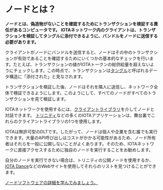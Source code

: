 # ノードとは？

**ノードとは、偽造物がないことを確認するためにトランザクションを検証する責任があるコンピュータです。 IOTAネットワーク内のクライアントは、トランザクションを検証してタングルに添付できるように、バンドルをノードに送信する必要があります。**
<!-- **A node is a computer that's responsible for validating transactions to make sure that counterfeit ones are never confirmed. Clients in an IOTA network must send their bundles to nodes so that the transactions can be validated and attached to the Tangle.** -->

クライアントがノードにバンドルを送信すると、ノードはその中のトランザクションが有効であることを確認するためにいくつかの基本的なチェックを行います。たとえば、トランザクションの値がIOTAトークンの総供給量を超えないようにチェックします。この時点で、トランザクションは[タングル](../introduction/what-is-the-tangle.md)と呼ばれるデータ構造に「添付された」と見なされます。
<!-- When a client sends a bundle to a node, the node does some basic checks to make sure that the transactions in it are valid, for example that the values of transactions don't exceed the total global supply. At this point, the transactions are considered 'attached' to a data structure called [the Tangle](../introduction/what-is-the-tangle.md). -->

トランザクションを検証した後、ノードはそれを隣人に送信し、ネットワーク全体で検証できるようにします。このようにして、すべてのノードがすべてのトランザクションを見て検証します。
<!-- After validating a transaction, a node sends it to neighbors so that it can be validated by the whole network. This way, all nodes see and validate all transactions. -->

IOTAネットワークを使用するには、[クライアントライブラリ](root://client-libraries/0.1/introduction/overview.md)を介してノードと対話できます。 [トリニティ](root://trinity/0.1/introduction/overview.md)などの多くのIOTAアプリケーションは、舞台裏でこれらのクライアントライブラリの1つを使用します。
<!-- To use any IOTA network, you can interact with a node through the [client libraries](root://client-libraries/0.1/introduction/overview.md). Many IOTA applications, such as [Trinity](root://trinity/0.1/introduction/overview.md), use one of these client libraries behind the scenes. -->

IOTAは無許可型のDLTです。したがって、ノードは個人や企業を含む誰でも実行できます。大量のAPI呼び出しはコストがかかる可能性があるため、ノード所有者はそれらを一般に公開しないことがよくあります。そのため、IOTAネットワークに直接アクセスするために独自のノードを実行することをお勧めします。
<!-- IOTA is a permissionless DLT. Therefore, nodes can be run by anyone, including individuals and businesses. Node owners often don't open them to the public because a high volume of API calls can be costly. Therefore, we suggest that you run your own node for direct access to an IOTA network. -->

自分のノードを実行できない場合は、トリニティの公開ノードを使用するか、[IOTA Dance](https://iota.dance)などのWebサイトを使用してそれらのリストを見つけることができます。
<!-- If you can't run your own node, you can use the public ones in Trinity or use websites such as [IOTA Dance](https://iota.dance) to find a list them. -->

[ノードソフトウェアの詳細を学んでみましょう。](root://iri/0.1/introduction/overview.md)
<!-- [Learn more about node software](root://iri/0.1/introduction/overview.md). -->
